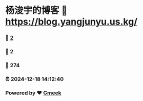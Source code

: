 # 杨浚宇的博客 :link: https://blog.yangjunyu.us.kg/ 
### :page_facing_up: [2](https://blog.yangjunyu.us.kg//tag.html) 
### :speech_balloon: 2 
### :hibiscus: 274 
### :alarm_clock: 2024-12-18 14:12:40 
### Powered by :heart: [Gmeek](https://github.com/Meekdai/Gmeek)
